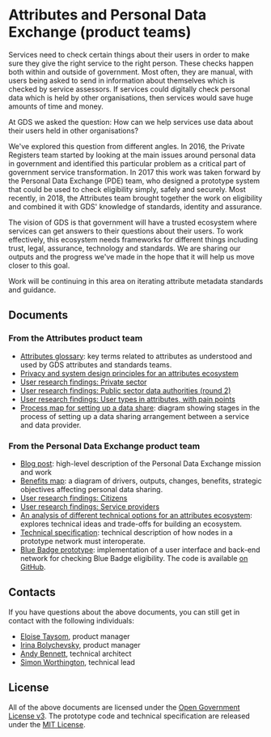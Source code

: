 # Attributes and Personal Data Exchange (product teams)

Services need to check certain things about their users in order to make sure they give the right service to the right person. These checks happen both within and outside of government. Most often, they are manual, with users being asked to send in information about themselves which is checked by service assessors. If services could digitally check personal data which is held by other organisations, then services would save huge amounts of time and money.

At GDS we asked the question: How can we help services use data about their users held in other organisations?

We've explored this question from different angles. In 2016, the Private Registers team started by looking at the main issues around personal data in government and identified this particular problem as a critical part of government service transformation. In 2017 this work was taken forward by the Personal Data Exchange (PDE) team, who designed a prototype system that could be used to check eligibility simply, safely and securely. Most recently, in 2018, the Attributes team brought together the work on eligibility and combined it with GDS' knowledge of standards, identity and assurance.

The vision of GDS is that government will have a trusted ecosystem where services can get answers to their questions about their users. To work effectively, this ecosystem needs frameworks for different things including trust, legal, assurance, technology and standards. We are sharing our outputs and the progress we've made in the hope that it will help us move closer to this goal.

Work will be continuing in this area on iterating attribute metadata standards and guidance.

## Documents

### From the Attributes product team

* [Attributes glossary](https://docs.google.com/document/d/1B4IjNFzOl-XvLIOIKQS8wT2MtLUhhCMDDZR8cVBAilI): key terms related to attributes as understood and used by GDS attributes and standards teams.
* [Privacy and system design principles for an attributes ecosystem](https://docs.google.com/document/d/1830RfMqp4xrY7bXk_FbcHD9cIOpkHIqxP-0x5YYyNgo)
* [User research findings: Private sector](https://drive.google.com/file/d/1mK0bG8RLy9V5lzEt_QpPBFX4WSbKBWhT/view)
* [User research findings: Public sector data authorities (round 2)](https://drive.google.com/file/d/1Ii_WraeG3yHMAvRVYo4o6tkvGvfoiPwF/view)
* [User research findings: User types in attributes, with pain points](https://drive.google.com/file/d/1v9rSsSTsOEv-gM1X8W8V3TEPJM7uvfwK/view)
* [Process map for setting up a data share](https://docs.google.com/drawings/d/1b2byY9jfET9RmcsIFkM7KZZMaquOnbULcSxMqH-5QcQ): diagram showing stages in the process of setting up a data sharing arrangement between a service and data provider.

### From the Personal Data Exchange product team

* [Blog post](https://dataingovernment.blog.gov.uk/2017/08/25/digital-eligibility-checks-for-service-teams/): high-level description of the Personal Data Exchange mission and work
* [Benefits map](https://docs.google.com/drawings/d/1oVA15L6uybZGZgbtnehe1Og4wBZXZPJdGmK0Ei14EcY): a diagram of drivers, outputs, changes, benefits, strategic objectives affecting personal data sharing.
* [User research findings: Citizens](https://drive.google.com/file/d/1t4qxLk6XNWp5d5pXKOr0-Hh2tE4dx5sH/view)
* [User research findings: Service providers](https://drive.google.com/file/d/18M4n2OnHAf5TWk4-BqnRk8OScJcbBOrg/view)
* [An analysis of different technical options for an attributes ecosystem](https://docs.google.com/document/d/1bYxzS5Tmh8cn6WqfERr720JRu7Jax5jLDaiDi82c5Jc): explores technical ideas and trade-offs for building an ecosystem.
* [Technical specification](https://github.com/alphagov/aquae-specification): technical description of how nodes in a prototype network must interoperate.
* [Blue Badge prototype](https://blue-badge-demo.cloudapps.digital/v2-b/start-page.html): implementation of a user interface and back-end network for checking Blue Badge eligibility. The code is available [on GitHub](https://github.com/alphagov/blue-badge-demo).

## Contacts

If you have questions about the above documents, you can still get in contact with the following individuals:

* [Eloise Taysom](mailto:eloise.taysom@digital.cabinet-office.gov.uk), product manager
* [Irina Bolychevsky](https://twitter.com/shevski), product manager
* [Andy Bennett](mailto:andyjpb@register-dynamics.co.uk), technical architect
* [Simon Worthington](https://twitter.com/51M0NW), technical lead

## License

All of the above documents are licensed under the [Open Government License v3](../LICENSE). The prototype code and technical specification are released under the [MIT License](https://choosealicense.com/licenses/mit/).
